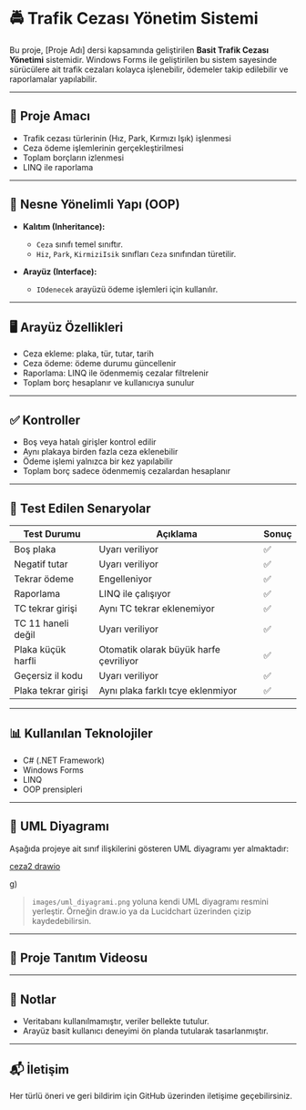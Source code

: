 # 🚔 Trafik Cezası Yönetim Sistemi

Bu proje, [Proje Adı] dersi kapsamında geliştirilen **Basit Trafik Cezası Yönetimi** sistemidir. Windows Forms ile geliştirilen bu sistem sayesinde sürücülere ait trafik cezaları kolayca işlenebilir, ödemeler takip edilebilir ve raporlamalar yapılabilir.

---

## 🎯 Proje Amacı

- Trafik cezası türlerinin (Hız, Park, Kırmızı Işık) işlenmesi
- Ceza ödeme işlemlerinin gerçekleştirilmesi
- Toplam borçların izlenmesi
- LINQ ile raporlama

---

## 🧱 Nesne Yönelimli Yapı (OOP)

- **Kalıtım (Inheritance):**
  - `Ceza` sınıfı temel sınıftır.
  - `Hiz`, `Park`, `KirmiziIsik` sınıfları `Ceza` sınıfından türetilir.

- **Arayüz (Interface):**
  - `IOdenecek` arayüzü ödeme işlemleri için kullanılır.

---

## 🖥️ Arayüz Özellikleri

- Ceza ekleme: plaka, tür, tutar, tarih
- Ceza ödeme: ödeme durumu güncellenir
- Raporlama: LINQ ile ödenmemiş cezalar filtrelenir
- Toplam borç hesaplanır ve kullanıcıya sunulur

---

## ✅ Kontroller

- Boş veya hatalı girişler kontrol edilir
- Aynı plakaya birden fazla ceza eklenebilir
- Ödeme işlemi yalnızca bir kez yapılabilir
- Toplam borç sadece ödenmemiş cezalardan hesaplanır

---

## 🧪 Test Edilen Senaryolar

| Test Durumu | Açıklama | Sonuç |
|-------------|----------|--------|
|Boş plaka	|Uyarı veriliyor	|✅
|Negatif tutar	|Uyarı veriliyor	|✅
|Tekrar ödeme	|Engelleniyor	|✅
|Raporlama	|LINQ ile çalışıyor	|✅
|TC tekrar girişi	|Aynı TC tekrar eklenemiyor	|✅
|TC 11 haneli değil	|Uyarı veriliyor	|✅
|Plaka küçük harfli	|Otomatik olarak büyük harfe çevriliyor	|✅
|Geçersiz il kodu	|Uyarı veriliyor	|✅
|Plaka tekrar girişi	|Aynı plaka farklı tcye eklenmiyor	|✅
---

## 📊 Kullanılan Teknolojiler

- C# (.NET Framework)
- Windows Forms
- LINQ
- OOP prensipleri

---

## 🧭 UML Diyagramı

Aşağıda projeye ait sınıf ilişkilerini gösteren UML diyagramı yer almaktadır:

[ceza2 drawio](https://github.com/user-attachments/assets/5545545b-3e37-4ab2-a477-7272c5ed2149)

g)

> `images/uml_diyagrami.png` yoluna kendi UML diyagramı resmini yerleştir. Örneğin draw.io ya da Lucidchart üzerinden çizip kaydedebilirsin.

---

## 🎥 Proje Tanıtım Videosu


---

## 📎 Notlar

- Veritabanı kullanılmamıştır, veriler bellekte tutulur.
- Arayüz basit kullanıcı deneyimi ön planda tutularak tasarlanmıştır.

---

## 📬 İletişim

Her türlü öneri ve geri bildirim için GitHub üzerinden iletişime geçebilirsiniz.
